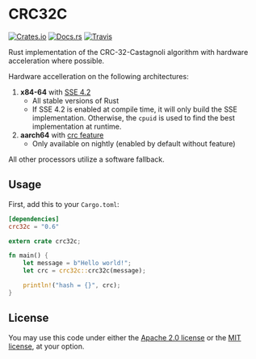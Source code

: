 # CRC32C

[![Crates.io](https://img.shields.io/crates/v/crc32c.svg)](https://crates.io/crates/crc32c)
[![Docs.rs](https://docs.rs/crc32c/badge.svg)](https://docs.rs/crc32c/)
[![Travis](https://travis-ci.org/zowens/crc32c.svg?branch=master)](https://travis-ci.org/zowens/crc32c/)

Rust implementation of the CRC-32-Castagnoli algorithm with hardware acceleration where possible.

Hardware accelleration on the following architectures:
1. **x84-64** with [SSE 4.2](https://software.intel.com/sites/default/files/m/8/b/8/D9156103.pdf)
    * All stable versions of Rust
    * If SSE 4.2 is enabled at compile time, it will only build the SSE implementation. Otherwise, the `cpuid` is used to find the best implementation at runtime.
1. **aarch64** with [crc feature](https://developer.arm.com/documentation/dui0801/g/A32-and-T32-Instructions/CRC32C)
    * Only available on nightly (enabled by default without feature)

All other processors utilize a software fallback.

## Usage

First, add this to your `Cargo.toml`:

```toml
[dependencies]
crc32c = "0.6"
```

```rust
extern crate crc32c;

fn main() {
    let message = b"Hello world!";
    let crc = crc32c::crc32c(message);

    println!("hash = {}", crc);
}
```

## License
You may use this code under either the [Apache 2.0 license](https://www.apache.org/licenses/LICENSE-2.0)
or the [MIT license](https://opensource.org/licenses/MIT), at your option.
